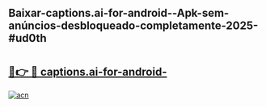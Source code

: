 ## Baixar-captions.ai-for-android--Apk-sem-anúncios-desbloqueado-completamente-2025-#ud0th

# <h2><a href="https://ainizakaria.my?title=captions.ai-for-android-&ref=22M">🔗👉 🔴 captions.ai-for-android-</a></h2>

[![acn](https://github.com/user-attachments/assets/0f9c940e-d8b0-45ae-aac7-cd30a18b3e1c)](https://ainizakaria.my?title=captions.ai-for-android-&ref=22M)

